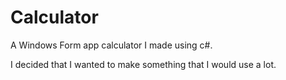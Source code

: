 # Calculator

A Windows Form app calculator I made using c#.

I decided that I wanted to make something that I would use a lot.
